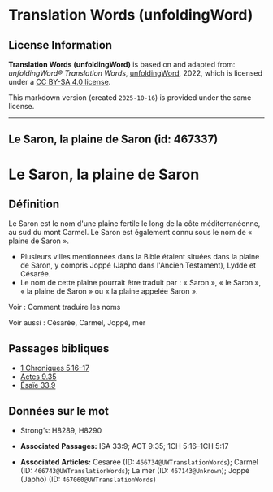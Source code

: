 # Translation Words (unfoldingWord)

## License Information

**Translation Words (unfoldingWord)** is based on and adapted from: _unfoldingWord® Translation Words_, [unfoldingWord](https://unfoldingword.org/utw), 2022, which is licensed under a [CC BY-SA 4.0 license](https://creativecommons.org/licenses/by-sa/4.0/legalcode.en).

This markdown version (created `2025-10-16`) is provided under the same license.



--------------------------------

## Le Saron, la plaine de Saron (id: 467337)

Le Saron, la plaine de Saron
============================

Définition
----------

Le Saron est le nom d'une plaine fertile le long de la côte méditerranéenne, au sud du mont Carmel. Le Saron est également connu sous le nom de « plaine de Saron ». 

* Plusieurs villes mentionnées dans la Bible étaient situées dans la plaine de Saron, y compris Joppé (Japho dans l'Ancien Testament), Lydde et Césarée.
* Le nom de cette plaine pourrait être traduit par : « Saron », « le Saron », « la plaine de Saron » ou « la plaine appelée Saron ».

Voir : Comment traduire les noms

Voir aussi : Césarée, Carmel, Joppé, mer

Passages bibliques
------------------

* [1 Chroniques 5\.16–17](https://ref.ly/1Chr5:16-1Chr5:17)
* [Actes 9\.35](https://ref.ly/Acts9:35)
* [Ésaïe 33\.9](https://ref.ly/Isa33:9)

Données sur le mot
------------------

* Strong’s: H8289, H8290

* **Associated Passages:** ISA 33:9; ACT 9:35; 1CH 5:16–1CH 5:17
* **Associated Articles:** Cesaréé  (ID: `466734@UWTranslationWords`); Carmel  (ID: `466743@UWTranslationWords`); La mer (ID: `467143@Unknown`); Joppé (Japho) (ID: `467060@UWTranslationWords`)


